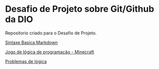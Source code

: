 # Desafio de Projeto sobre Git/Github da DIO 
Repositorio criado para o Desafio de Projeto.

[Sintaxe Basica Markdown](https://www.markdownguide.org/basic-syntax/#code) 

[Jogo de lógica de programação - Minecraft](https://studio.code.org/s/mc/lessons/1/levels/1) 

[Problemas de lógica](https://rachacuca.com.br/logica/problemas/)

